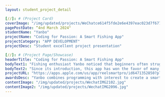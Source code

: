 ```yaml
---
layout: student_project_detail

[//]: # (Project Card)
coverImage: "/img/updated/projects/WeChatce614f5fde2e6e4397eac023d7f6778f.jpg"
pagePostDate: “4nd March 2024"
studentName: "Yanbo"
projectName: "Coding for Passion: A Smart Fishing App"
projectCategory: "APP DEVELOPMENT"
projectDesc: "Student excellent project presentation"

[//]: # (Project Page/Showcase)
headerTitle: "Coding for Passion: A Smart Fishing App"
bodyText1: "Fishing enthusiast Yanbo noticed that beginners often struggle with long waits, a steep learning curve, and the easy miss of crucial biting moments. In an effort to make fishing more accessible and successful, Yanbo decided to create an app designed to help fishermen capture every opportunity."
bodyText2: "Since its introduction, this app has won the favor of many fishing aficionados. It not only preserves the traditional allure of fishing but also integrates the convenience of modern technology."
projectURL: "https://apps.apple.com/us/app/reelsmartpro/id6471352850?platform=iphone"
awardsDesc: "Yanbo combines programming with interest to create a smart phishing App"
contentImage: "/img/updated/projects/WechatIMG2102.jpg"
contentImage2: "/img/updated/projects/WechatIMG2096.jpg"
---
```

